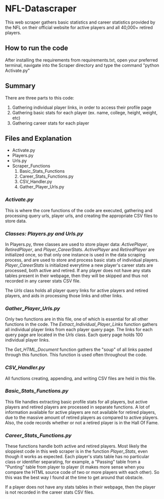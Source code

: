# NFL-Datascraper
This web scraper gathers basic statistics and career statistics provided by the NFL on their official website for active players and all 40,000+ retired players.

## How to run the code
After installing the requirements from requirements.txt, open your preferred terminal, navigate into the Scraper directory and type the command "python Activate.py"

## Summary
There are three parts to this code:

1. Gathering individual player links, in order to access their profile page
2. Gathering basic stats for each player (ex. name, college, height, weight, etc)
3. Gathering career stats for each player

## Files and Explanation
- Activate.py
- Players.py
- Urls.py
- Scraper_Functions
  1. Basic_Stats_Functions
  2. Career_Stats_Functions.py
  3. CSV_Handler.py
  4. Gather_Player_Urls.py

### <i>Activate.py</i>
This is where the core functions of the code are executed, gathering and processing query urls, player urls, and creating the appropriate CSV files to store data.

### <i>Classes: Players.py and Urls.py</i>
In Players.py, three classes are used to store player data: <i>ActivePlayer</i>, <i>RetiredPlayer</i>, and <i>Player_CareerStats</i>. <i>ActivePlayer</i> and <i>RetiredPlayer</i> are initialized once, so that only one instance is used in the data scraping process, and are used to store and process basic stats of individual players. <i>Player_CareerStats</i> is initialized everytime a new player's career stats are processed, both active and retired. If any player does not have any stats tables present in their webpage, then they will be skipped and thus not recorded in any career stats CSV file.

The <i>Urls</i> class holds all player query links for active players and retired players, and aids in processing those links and other links.

### <i>Gather_Player_Urls.py</i>
Only two functions are in this file, one of which is essential for all other functions in the code. The <i>Extract_Individual_Player_Links</i> function gathers all individual player links from each player query page. The links for each query page are located in the <i>Urls</i> class. Each query page holds 100 individual player links.

The <i>Get_HTML_Document</i> function gathers the "soup" of all links pasted through this function. This function is used often throughout the code.

### <i>CSV_Handler.py</i>
All functions creating, appending, and writing CSV files are held in this file.

### <i>Basic_Stats_Functions.py</i>
This file handles extracting basic profile stats for all players, but active players and retired players are processed in separate functions. A lot of information available for active players are not available for retired players, due to the massive amount of retired players as compared to active players. Also, the code records whether or not a retired player is in the Hall Of Fame. 

### <i>Career_Stats_Functions.py</i>
These functions handle both active and retired players. Most likely the sloppiest code in this web scraper is in the function <i>Player_Stats</i>, even though it works as expected. Each player's stats table has no particular class or identifier separating, for example, a "Passing" table from a "Punting" table from player to player (it makes more sense when you compare the HTML source code of two or more players with each other). So this was the best way I found at the time to get around that obstacle.

If a player does not have any stats tables in their webpage, then the player is not recorded in the career stats CSV files.
